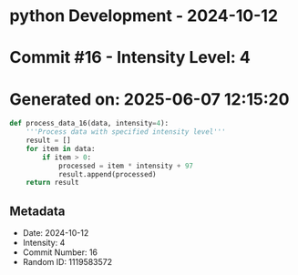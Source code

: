 ﻿# python Development - 2024-10-12
# Commit #16 - Intensity Level: 4
# Generated on: 2025-06-07 12:15:20
```python
def process_data_16(data, intensity=4):
    '''Process data with specified intensity level'''
    result = []
    for item in data:
        if item > 0:
            processed = item * intensity + 97
            result.append(processed)
    return result
```
## Metadata
- Date: 2024-10-12
- Intensity: 4
- Commit Number: 16
- Random ID: 1119583572
